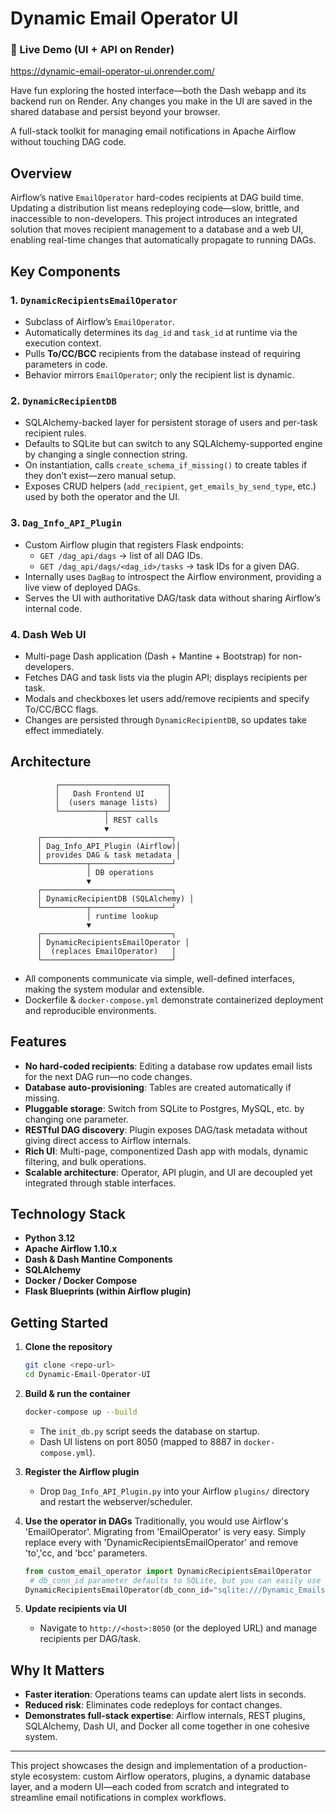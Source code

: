 # Dynamic Email Operator UI

### 🚀 Live Demo (UI + API on Render)

https://dynamic-email-operator-ui.onrender.com/

Have fun exploring the hosted interface—both the Dash webapp and its backend run on Render. Any changes you make in the UI are saved in the shared database and persist beyond your browser.

A full-stack toolkit for managing email notifications in Apache Airflow without touching DAG code.

## Overview

Airflow’s native `EmailOperator` hard-codes recipients at DAG build time. Updating a distribution list means redeploying code—slow, brittle, and inaccessible to non-developers.
This project introduces an integrated solution that moves recipient management to a database and a web UI, enabling real-time changes that automatically propagate to running DAGs.

## Key Components

### 1. `DynamicRecipientsEmailOperator`
- Subclass of Airflow’s `EmailOperator`.
- Automatically determines its `dag_id` and `task_id` at runtime via the execution context.
- Pulls **To/CC/BCC** recipients from the database instead of requiring parameters in code.
- Behavior mirrors `EmailOperator`; only the recipient list is dynamic.

### 2. `DynamicRecipientDB`
- SQLAlchemy-backed layer for persistent storage of users and per-task recipient rules.
- Defaults to SQLite but can switch to any SQLAlchemy-supported engine by changing a single connection string.
- On instantiation, calls `create_schema_if_missing()` to create tables if they don’t exist—zero manual setup.
- Exposes CRUD helpers (`add_recipient`, `get_emails_by_send_type`, etc.) used by both the operator and the UI.

### 3. `Dag_Info_API_Plugin`
- Custom Airflow plugin that registers Flask endpoints:
  - `GET /dag_api/dags` → list of all DAG IDs.
  - `GET /dag_api/dags/<dag_id>/tasks` → task IDs for a given DAG.
- Internally uses `DagBag` to introspect the Airflow environment, providing a live view of deployed DAGs.
- Serves the UI with authoritative DAG/task data without sharing Airflow’s internal code.

### 4. Dash Web UI
- Multi-page Dash application (Dash + Mantine + Bootstrap) for non-developers.
- Fetches DAG and task lists via the plugin API; displays recipients per task.
- Modals and checkboxes let users add/remove recipients and specify To/CC/BCC flags.
- Changes are persisted through `DynamicRecipientDB`, so updates take effect immediately.

## Architecture

```
          ┌────────────────────────┐
          │   Dash Frontend UI     │
          │  (users manage lists)  │
          └──────────┬─────────────┘
                     │ REST calls
                     ▼
      ┌─────────────────────────────┐
      │ Dag_Info_API_Plugin (Airflow)│
      │ provides DAG & task metadata │
      └──────────┬──────────────────┘
                 │ DB operations
                 ▼
      ┌─────────────────────────────┐
      │ DynamicRecipientDB (SQLAlchemy) │
      └──────────┬──────────────────┘
                 │ runtime lookup
                 ▼
      ┌─────────────────────────────┐
      │ DynamicRecipientsEmailOperator │
      │  (replaces EmailOperator)   │
      └─────────────────────────────┘
```

- All components communicate via simple, well-defined interfaces, making the system modular and extensible.
- Dockerfile & `docker-compose.yml` demonstrate containerized deployment and reproducible environments.

## Features

- **No hard-coded recipients**: Editing a database row updates email lists for the next DAG run—no code changes.
- **Database auto-provisioning**: Tables are created automatically if missing.
- **Pluggable storage**: Switch from SQLite to Postgres, MySQL, etc. by changing one parameter.
- **RESTful DAG discovery**: Plugin exposes DAG/task metadata without giving direct access to Airflow internals.
- **Rich UI**: Multi-page, componentized Dash app with modals, dynamic filtering, and bulk operations.
- **Scalable architecture**: Operator, API plugin, and UI are decoupled yet integrated through stable interfaces.

## Technology Stack

- **Python 3.12**
- **Apache Airflow 1.10.x**
- **Dash & Dash Mantine Components**
- **SQLAlchemy**
- **Docker / Docker Compose**
- **Flask Blueprints (within Airflow plugin)**

## Getting Started

1. **Clone the repository**
   ```bash
   git clone <repo-url>
   cd Dynamic-Email-Operator-UI
   ```

2. **Build & run the container**
   ```bash
   docker-compose up --build
   ```
   - The `init_db.py` script seeds the database on startup.
   - Dash UI listens on port 8050 (mapped to 8887 in `docker-compose.yml`).

3. **Register the Airflow plugin**
   - Drop `Dag_Info_API_Plugin.py` into your Airflow `plugins/` directory and restart the webserver/scheduler.

4. **Use the operator in DAGs**
   Traditionally, you would use Airflow's 'EmailOperator'. Migrating from 'EmailOperator' is very easy.
   Simply replace every with 'DynamicRecipientsEmailOperator' and remove 'to','cc, and 'bcc' parameters.

   ```python
   from custom_email_operator import DynamicRecipientsEmailOperator
    # db_conn_id parameter defaults to SQLite, but you can easily use another database system by passing in another SQLAlchemy URI.
   DynamicRecipientsEmailOperator(db_conn_id="sqlite:///Dynamic_Emails.db", subject='...', content='...',...)
   ```

6. **Update recipients via UI**
   - Navigate to `http://<host>:8050` (or the deployed URL) and manage recipients per DAG/task.

## Why It Matters

- **Faster iteration**: Operations teams can update alert lists in seconds.
- **Reduced risk**: Eliminates code redeploys for contact changes.
- **Demonstrates full-stack expertise**: Airflow internals, REST plugins, SQLAlchemy, Dash UI, and Docker all come together in one cohesive system.

---

This project showcases the design and implementation of a production-style ecosystem: custom Airflow operators, plugins, a dynamic database layer, and a modern UI—each coded from scratch and integrated to streamline email notifications in complex workflows.

